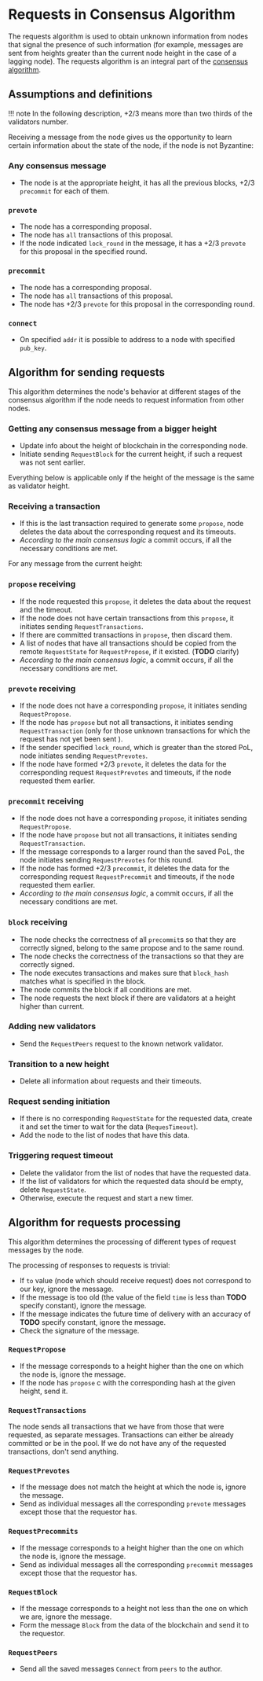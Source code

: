 # Requests in Consensus Algorithm

The requests algorithm is used to obtain unknown information from nodes that
signal the presence of such information (for example, messages are sent from
heights greater than the current node height in the case of a lagging node). The
requests algorithm is an integral part of the [consensus algorithm](consensus.md).

## Assumptions and definitions

!!! note
    In the following description, +2/3 means more than two thirds of the
    validators number.

Receiving a message from the node gives us the opportunity to learn certain
information about the state of the node, if the node is not Byzantine:

### Any consensus message

- The node is at the appropriate height, it has all the previous blocks, +2/3
  `precommit` for each of them.

### `prevote`

- The node has a corresponding proposal.
- The node has `all` transactions of this proposal.
- If the node indicated `lock_round` in the message, it has a +2/3 `prevote` for
  this proposal in the specified round.

### `precommit`

- The node has a corresponding proposal.
- The node has `all` transactions of this proposal.
- The node has +2/3 `prevote` for this proposal in the corresponding round.

### `connect`

- On specified `addr` it is possible to address to a node with specified
  `pub_key`.

## Algorithm for sending requests

This algorithm determines the node's behavior at different stages of the
consensus algorithm if the node needs to request information from other nodes.

### Getting any consensus message from a bigger height

- Update info about the height of blockchain in the corresponding node.
- Initiate sending `RequestBlock` for the current height, if such a request was
  not sent earlier.

Everything below is applicable only if the height of the message is the same as
validator height.

### Receiving a transaction

- If this is the last transaction required to generate some `propose`, node
  deletes the data about the corresponding request and its timeouts.
- _According to the main consensus logic_ a commit occurs, if all the necessary
  conditions are met.

For any message from the current height:

### `propose` receiving

- If the node requested this `propose`, it deletes the data about the request
  and the timeout.
- If the node does not have certain transactions from this `propose`, it
  initiates sending `RequestTransactions`.
- If there are committed transactions in `propose`, then discard them.
- A list of nodes that have all transactions should be copied from the remote
  `RequestState` for `RequestPropose`, if it existed. (**TODO** clarify)
- _According to the main consensus logic_, a commit occurs, if all the necessary
  conditions are met.

### `prevote` receiving

- If the node does not have a corresponding `propose`, it initiates sending
  `RequestPropose`.
- If the node has `propose` but not all transactions, it initiates sending
  `RequestTransaction` (only for those unknown transactions for which the request
  has not yet been sent ).
- If the sender specified `lock_round`, which is greater than the stored PoL,
  node initiates sending `RequestPrevotes`.
- If the node have formed +2/3 `prevote`, it deletes the data for the
  corresponding request `RequestPrevotes` and timeouts, if the node requested
  them earlier.

### `precommit` receiving

- If the node does not have a corresponding `propose`, it initiates sending
  `RequestPropose`.
- If the node have `propose` but not all transactions, it initiates sending
  `RequestTransaction`.
- If the message corresponds to a larger round than the saved PoL, the node
  initiates sending `RequestPrevotes` for this round.
- If the node has formed +2/3 `precommit`, it deletes the data for the
  corresponding request `RequestPrecommit` and timeouts, if the node requested
  them earlier.
- _According to the main consensus logic_, a commit occurs, if all the necessary
  conditions are met.

### `block` receiving

- The node checks the correctness of all `precommit`s so that they are correctly
  signed, belong to the same propose and to the same round.
- The node checks the correctness of the transactions so that they are correctly
  signed.
- The node executes transactions and makes sure that `block_hash` matches what
  is specified in the block.
- The node commits the block if all conditions are met.
- The node requests the next block if there are validators at a height higher
  than current.

### Adding new validators

- Send the `RequestPeers` request to the known network validator.

### Transition to a new height

- Delete all information about requests and their timeouts.

### Request sending initiation

- If there is no corresponding `RequestState` for the requested data, create
  it and set the timer to wait for the data (`RequesTimeout`).
- Add the node to the list of nodes that have this data.

### Triggering request timeout

- Delete the validator from the list of nodes that have the requested data.
- If the list of validators for which the requested data should be empty, delete
  `RequestState`.
- Otherwise, execute the request and start a new timer.

## Algorithm for requests processing

This algorithm determines the processing of different types of request messages
by the node.

The processing of responses to requests is trivial:

- If `to` value (node which should receive request) does not correspond to our
  key, ignore the message.
- If the message is too old (the value of the field `time` is less than **TODO**
  specify constant), ignore the message.
- If the message indicates the future time of delivery with an accuracy of
  **TODO** specify constant, ignore the message.
- Check the signature of the message.

### `RequestPropose`

- If the message corresponds to a height higher than the one on which the node
  is, ignore the message.
- If the node has `propose` c with the corresponding hash at the given height,
  send it.

### `RequestTransactions`

The node sends all transactions that we have from those that were requested, as
separate messages. Transactions can either be already committed or be in the
pool. If we do not have any of the requested transactions, don't send anything.

### `RequestPrevotes`

- If the message does not match the height at which the node is, ignore the
  message.
- Send as individual messages all the corresponding `prevote` messages except
  those that the requestor has.

### `RequestPrecommits`

- If the message corresponds to a height higher than the one on which the node
  is, ignore the message.
- Send as individual messages all the corresponding `precommit` messages except
  those that the requestor has.

### `RequestBlock`

- If the message corresponds to a height not less than the one on which we are,
  ignore the message.
- Form the message `Block` from the data of the blockchain and send it to the
  requestor.

### `RequestPeers`

- Send all the saved messages `Connect` from `peers` to the author.

